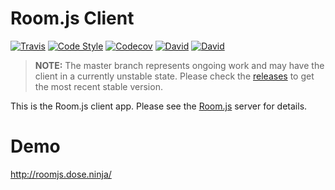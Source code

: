 Room.js Client
==============

[![Travis](https://img.shields.io/travis/doughsay/room.js-client.svg)](https://travis-ci.org/doughsay/room.js-client) [![Code Style](https://img.shields.io/badge/code%20style-standard-brightgreen.svg)](https://standardjs.com/) [![Codecov](https://img.shields.io/codecov/c/github/doughsay/room.js-client.svg)](https://codecov.io/gh/doughsay/room.js-client) [![David](https://img.shields.io/david/doughsay/room.js-client.svg)](https://david-dm.org/doughsay/room.js-client) [![David](https://img.shields.io/david/dev/doughsay/room.js-client.svg)](https://david-dm.org/doughsay/room.js-client?type=dev)

> **NOTE:** The master branch represents ongoing work and may have the client in a currently unstable state.  Please check the [releases](https://github.com/doughsay/room.js-client/releases) to get the most recent stable version.

This is the Room.js client app. Please see the [Room.js](https://github.com/doughsay/room.js) server for details.

Demo
====

http://roomjs.dose.ninja/
